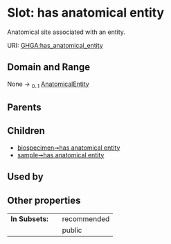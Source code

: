 
# Slot: has anatomical entity


Anatomical site associated with an entity.

URI: [GHGA:has_anatomical_entity](https://w3id.org/GHGA/has_anatomical_entity)


## Domain and Range

None &#8594;  <sub>0..1</sub> [AnatomicalEntity](AnatomicalEntity.md)

## Parents


## Children

 *  [biospecimen➞has anatomical entity](biospecimen_has_anatomical_entity.md)
 *  [sample➞has anatomical entity](sample_has_anatomical_entity.md)

## Used by


## Other properties

|  |  |  |
| --- | --- | --- |
| **In Subsets:** | | recommended |
|  | | public |


